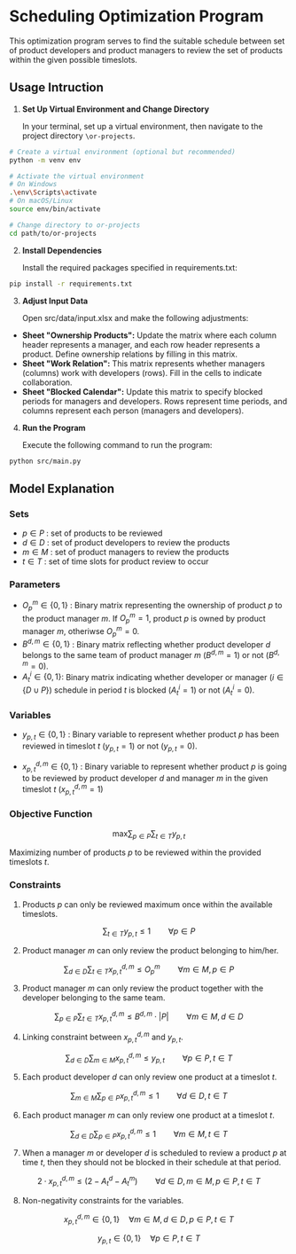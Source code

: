 # Scheduling Optimization Program
This optimization program serves to find the suitable schedule between set of product developers and product managers to review the set of products within the given possible timeslots.

## Usage Intruction

1. **Set Up Virtual Environment and Change Directory**
    
    In your terminal, set up a virtual environment, then navigate to the project directory `\or-projects`.
``` bash
# Create a virtual environment (optional but recommended)
python -m venv env

# Activate the virtual environment
# On Windows
.\env\Scripts\activate
# On macOS/Linux
source env/bin/activate

# Change directory to or-projects
cd path/to/or-projects
```

2. **Install Dependencies**
    
    Install the required packages specified in requirements.txt:
``` bash
pip install -r requirements.txt
```

3. **Adjust Input Data**

    Open src/data/input.xlsx and make the following adjustments:

- **Sheet "Ownership Products":** Update the matrix where each column header represents a manager, and each row header represents a product. Define ownership relations by filling in this matrix.
- **Sheet "Work Relation":** This matrix represents whether managers (columns) work with developers (rows). Fill in the cells to indicate collaboration.
- **Sheet "Blocked Calendar":** Update this matrix to specify blocked periods for managers and developers. Rows represent time periods, and columns represent each person (managers and developers).

4. **Run the Program**

    Execute the following command to run the program:
``` bash
python src/main.py
```
## Model Explanation

### Sets
- $p \in P$ : set of products to be reviewed
- $d \in D$ : set of product developers to review the products
- $m \in M$ : set of product managers to review the products
- $t \in T$ : set of time slots for product review to occur

### Parameters
- $O_{p}^{m} \in \{0,1\}$ : Binary matrix representing the ownership of product $p$ to the product manager $m$. If $O_{p}^{m} = 1$, product $p$ is owned by product manager $m$, otheriwse $O_{p}^{m} = 0$.
- $B^{d,m} \in \{0,1\}$ : Binary matrix reflecting whether product developer $d$ belongs to the same team of product manager $m$ $(B^{d,m} = 1)$ or not $(B^{d,m} = 0)$.
- $A^i_t \in \{0,1\}$: Binary matrix indicating whether developer or manager $(i\in \{D \cup P\})$ schedule in period $t$ is blocked $(A^i_t=1)$ or not $(A^i_t=0)$.

### Variables
- $y_{p,t} \in \{0,1\}$ : Binary variable to represent whether product $p$ has been reviewed in timeslot $t$ $(y_{p,t} = 1)$ or not $(y_{p,t} = 0)$.

- $x_{p,t}^{d,m} \in \{0,1\}$ : Binary variable to represent whether product $p$ is going to be reviewed by product developer $d$ and manager $m$ in the given timeslot $t$ $(x_{p,t}^{d,m} = 1)$

### Objective Function

$$
\text{max} \sum_{p \in P} \sum_{t \in T} y_{p,t} 
$$

Maximizing number of products $p$ to be reviewed within the provided timeslots $t$.

### Constraints

1. Products $p$ can only be reviewed maximum once within the available timeslots.

$$
\sum_{t \in T} y_{p,t} \leq 1 \qquad \forall p \in P 
$$

2. Product manager $m$ can only review the product belonging to him/her.

$$ 
\sum_{d \in D} \sum_{t \in T} x_{p,t}^{d,m} \leq O_p^m \qquad \forall m \in M, p \in P 
$$

3. Product manager $m$ can only review the product together with the developer belonging to the same team.

$$
\sum_{p \in P} \sum_{t \in T} x_{p,t}^{d,m} \leq B^{d,m} \cdot |P| \qquad \forall m \in M, d \in D 
$$

4. Linking constraint between $x_{p,t}^{d,m}$ and $y_{p,t}$.

$$
\sum_{d \in D} \sum_{m \in M} x_{p,t}^{d,m} \leq y_{p,t} \qquad \forall p \in P, t \in T 
$$

5. Each product developer $d$ can only review one product at a timeslot $t$.

$$
\sum_{m \in M} \sum_{p \in P} x_{p,t}^{d,m} \leq 1 \qquad \forall d \in D, t \in T 
$$

6. Each product manager $m$ can only review one product at a timeslot $t$.

$$
\sum_{d \in D} \sum_{p \in P} x_{p,t}^{d,m} \leq 1 \qquad \forall m \in M, t \in T 
$$

7. When a manager $m$ or developer $d$ is scheduled to review a product $p$ at time $t$, then they should not be blocked in their schedule at that period.

$$
2\cdot x_{p,t}^{d,m} \leq (2-A^d_t-A^m_t) \qquad \forall d \in D, m \in M, p \in P, t \in T
$$

8. Non-negativity constraints for the variables.

$$
x_{p,t}^{d,m} \in \{0,1\} \quad \forall m \in M, d \in D, p \in P, t \in T 
$$

$$
y_{p,t} \in \{0,1\} \quad \forall p \in P, t \in T
$$
